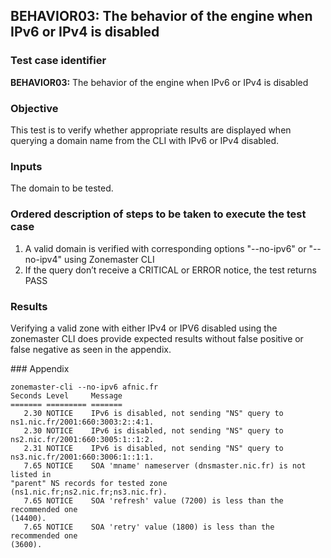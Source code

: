 ## BEHAVIOR03: The behavior of the engine when IPv6 or IPv4 is disabled

### Test case identifier

**BEHAVIOR03:** The behavior of the engine when IPv6 or IPv4 is disabled

### Objective 
This test is to verify whether appropriate results are displayed when
querying a domain name from the CLI with IPv6 or IPv4 disabled.

### Inputs

The domain to be tested.

### Ordered description of steps to be taken to execute the test case

1. A valid domain is verified with corresponding options "--no-ipv6" or "--no-ipv4" using Zonemaster CLI
2. If the query don’t receive a CRITICAL or ERROR notice, the test returns PASS

### Results

Verifying a valid zone with either IPv4 or IPV6 disabled using the zonemaster
CLI does provide expected results without false positive or false negative as
seen in the appendix. 

### Appendix
```
zonemaster-cli --no-ipv6 afnic.fr
Seconds Level     Message
======= ========= =======
   2.30 NOTICE    IPv6 is disabled, not sending "NS" query to
ns1.nic.fr/2001:660:3003:2::4:1.
   2.30 NOTICE    IPv6 is disabled, not sending "NS" query to
ns2.nic.fr/2001:660:3005:1::1:2.
   2.31 NOTICE    IPv6 is disabled, not sending "NS" query to
ns3.nic.fr/2001:660:3006:1::1:1.
   7.65 NOTICE    SOA 'mname' nameserver (dnsmaster.nic.fr) is not listed in
"parent" NS records for tested zone (ns1.nic.fr;ns2.nic.fr;ns3.nic.fr).
   7.65 NOTICE    SOA 'refresh' value (7200) is less than the recommended one
(14400).
   7.65 NOTICE    SOA 'retry' value (1800) is less than the recommended one
(3600).

```
